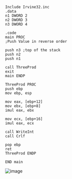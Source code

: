     Include Irvine32.inc
    .data
    n1 DWORD 2
    n2 DWORD 3
    n3 DWORD 4
    
    .code
    main PROC
    ;Push Value in reverse order 
    
    push n3 ;top of the stack
    push n2
    push n1
    
    call ThreeProd
    exit
    main ENDP

    ThreeProd PROC
    push ebp
    mov ebp, esp
    
    mov eax, [ebp+12]
    mov ebx, [ebp+8]
    imul eax, ebx
    
    mov ecx, [ebp+16]
    imul eax, ecx
    
    call WriteInt 
    call Crlf
    
    pop ebp
    ret 
    ThreeProd ENDP
    
    END main






![image](https://github.com/user-attachments/assets/86d48709-a75f-4374-8149-8d5f011cbe27)
